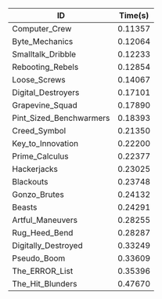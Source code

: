 |ID|Time(s)|
|-|-|
|Computer_Crew|0.11357|
|Byte_Mechanics|0.12064|
|Smalltalk_Dribble|0.12233|
|Rebooting_Rebels|0.12854|
|Loose_Screws|0.14067|
|Digital_Destroyers|0.17101|
|Grapevine_Squad|0.17890|
|Pint_Sized_Benchwarmers|0.18393|
|Creed_Symbol|0.21350|
|Key_to_Innovation|0.22200|
|Prime_Calculus|0.22377|
|Hackerjacks|0.23025|
|Blackouts|0.23748|
|Gonzo_Brutes|0.24132|
|Beasts|0.24291|
|Artful_Maneuvers|0.28255|
|Rug_Heed_Bend|0.28287|
|Digitally_Destroyed|0.33249|
|Pseudo_Boom|0.33609|
|The_ERROR_List|0.35396|
|The_Hit_Blunders|0.47670|
